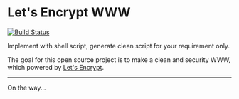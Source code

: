 # Let's Encrypt WWW

[![Build Status](https://travis-ci.org/sunwei/letsencrypt-www.svg?branch=master)](https://travis-ci.org/sunwei/letsencrypt-www)

Implement with shell script, generate clean script for your requirement only. 

The goal for this open source project is to make a clean and security WWW, which powered by [Let's Encrypt](https://letsencrypt.org/). 

---

On the way...

